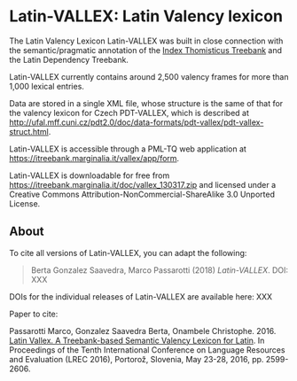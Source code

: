 # Latin-VALLEX: Latin Valency lexicon

The Latin Valency Lexicon Latin-VALLEX was built in close connection with the semantic/pragmatic annotation of the [Index Thomisticus Treebank](https://itreebank.marginalia.it/) and the Latin Dependency Treebank.

Latin-VALLEX currently contains around 2,500 valency frames for more than 1,000 lexical entries.

Data are stored in a single XML file, whose structure is the same of that for the valency lexicon for Czech PDT-VALLEX, which is described at http://ufal.mff.cuni.cz/pdt2.0/doc/data-formats/pdt-vallex/pdt-vallex-struct.html.

Latin-VALLEX is accessible through a PML-TQ web application at https://itreebank.marginalia.it/vallex/app/form.

Latin-VALLEX is downloadable for free from https://itreebank.marginalia.it/doc/vallex_130317.zip and licensed under a Creative Commons Attribution-NonCommercial-ShareAlike 3.0 Unported License.

## About

To cite all versions of Latin-VALLEX, you can adapt the following:

>Berta Gonzalez Saavedra, Marco Passarotti (2018) *Latin-VALLEX*. DOI: XXX

DOIs for the individual releases of Latin-VALLEX are available here: XXX

Paper to cite:

Passarotti Marco, Gonzalez Saavedra Berta, Onambele Christophe. 2016. [Latin Vallex. A Treebank-based Semantic Valency Lexicon for Latin](https://pdfs.semanticscholar.org/7417/39723752c54b5f8160a38df75d348805bb22.pdf). In Proceedings of the Tenth International Conference on Language Resources and Evaluation (LREC 2016), Portorož, Slovenia, May 23-28, 2016, pp. 2599-2606.
